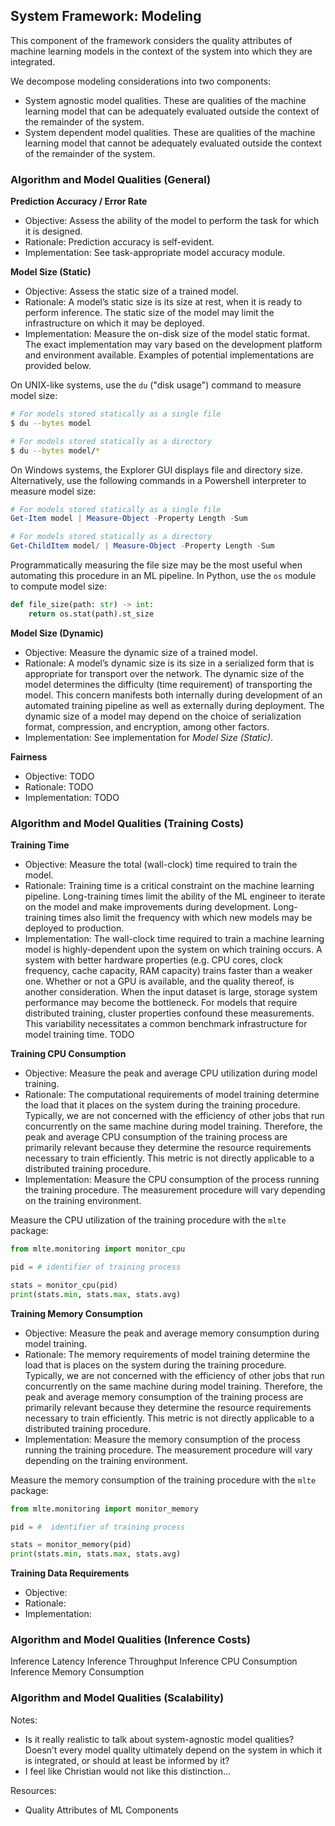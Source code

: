 ## System Framework: Modeling

This component of the framework considers the quality attributes of machine learning models in the context of the system into which they are integrated.

We decompose modeling considerations into two components:
- System agnostic model qualities. These are qualities of the machine learning model that can be adequately evaluated outside the context of the remainder of the system.
- System dependent model qualities. These are qualities of the machine learning model that cannot be adequately evaluated outside the context of the remainder of the system.

### Algorithm and Model Qualities (General)

**Prediction Accuracy / Error Rate**
- Objective: Assess the ability of the model to perform the task for which it is designed.
- Rationale: Prediction accuracy is self-evident.
- Implementation: See task-appropriate model accuracy module.

**Model Size (Static)**
- Objective: Assess the static size of a trained model.
- Rationale: A model’s static size is its size at rest, when it is ready to perform inference. The static size of the model may limit the infrastructure on which it may be deployed. 
- Implementation: Measure the on-disk size of the model static format. The exact implementation may vary based on the development platform and environment available. Examples of potential implementations are provided below.

On UNIX-like systems, use the `du` ("disk usage") command to measure model size:

```bash
# For models stored statically as a single file
$ du --bytes model

# For models stored statically as a directory
$ du --bytes model/*
```

On Windows systems, the Explorer GUI displays file and directory size. Alternatively, use the following commands in a Powershell interpreter to measure model size:

```powershell
# For models stored statically as a single file
Get-Item model | Measure-Object -Property Length -Sum

# For models stored statically as a directory
Get-ChildItem model/ | Measure-Object -Property Length -Sum
```

Programmatically measuring the file size may be the most useful when automating this procedure in an ML pipeline. In Python, use the `os` module to compute model size:

```python
def file_size(path: str) -> int:
    return os.stat(path).st_size
```
	
**Model Size (Dynamic)**
- Objective: Measure the dynamic size of a trained model.
- Rationale: A model’s dynamic size is its size in a serialized form that is appropriate for transport over the network. The dynamic size of the model determines the difficulty (time requirement) of transporting the model. This concern manifests both internally during development of an automated training pipeline as well as externally during deployment. The dynamic size of a model may depend on the choice of serialization format, compression, and encryption, among other factors.
- Implementation: See implementation for _Model Size (Static)_.

**Fairness**
- Objective: TODO
- Rationale: TODO
- Implementation: TODO

### Algorithm and Model Qualities (Training Costs)

**Training Time**
- Objective: Measure the total (wall-clock) time required to train the model.
- Rationale: Training time is a critical constraint on the machine learning pipeline. Long-training times limit the ability of the ML engineer to iterate on the model and make improvements during development. Long-training times also limit the frequency with which new models may be deployed to production. 
- Implementation: The wall-clock time required to train a machine learning model is highly-dependent upon the system on which training occurs. A system with better hardware properties (e.g. CPU cores, clock frequency, cache capacity, RAM capacity) trains faster than a weaker one. Whether or not a GPU is available, and the quality thereof, is another consideration. When the input dataset is large, storage system performance may become the bottleneck. For models that require distributed training, cluster properties confound these measurements. This variability necessitates a common benchmark infrastructure for model training time. TODO

**Training CPU Consumption**
- Objective: Measure the peak and average CPU utilization during model training.
- Rationale: The computational requirements of model training determine the load that it places on the system during the training procedure. Typically, we are not concerned with the efficiency of other jobs that run concurrently on the same machine during model training. Therefore, the peak and average CPU consumption of the training process are primarily relevant because they determine the resource requirements necessary to train efficiently. This metric is not directly applicable to a distributed training procedure.
- Implementation: Measure the CPU consumption of the process running the training procedure. The measurement procedure will vary depending on the training environment.

Measure the CPU utilization of the training procedure with the `mlte` package:

```python
from mlte.monitoring import monitor_cpu

pid = # identifier of training process 

stats = monitor_cpu(pid)
print(stats.min, stats.max, stats.avg)
```

**Training Memory Consumption**
- Objective: Measure the peak and average memory consumption during model training.
- Rationale: The memory requirements of model training determine the load that is places on the system during the training procedure. Typically, we are not concerned with the efficiency of other jobs that run concurrently on the same machine during model training. Therefore, the peak and average memory consumption of the training process are primarily relevant because they determine the resource requirements necessary to train efficiently.  This metric is not directly applicable to a distributed training procedure.
- Implementation: Measure the memory consumption of the process running the training procedure. The measurement procedure will vary depending on the training environment.

Measure the memory consumption of the training procedure with the `mlte` package:

```python
from mlte.monitoring import monitor_memory

pid = #  identifier of training process

stats = monitor_memory(pid)
print(stats.min, stats.max, stats.avg)
```

**Training Data Requirements**
- Objective:
- Rationale:
- Implementation:

### Algorithm and Model Qualities (Inference Costs)
Inference Latency
Inference Throughput
Inference CPU Consumption
Inference Memory Consumption

### Algorithm and Model Qualities (Scalability)

Notes:
- Is it really realistic to talk about system-agnostic model qualities? Doesn’t every model quality ultimately depend on the system in which it is integrated, or should at least be informed by it?
- I feel like Christian would not like this distinction…

Resources:
- Quality Attributes of ML Components
